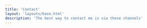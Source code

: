 ```yaml
---
title: 'Contact'
layout: 'layouts/base.html'
description: 'The best way to contact me is via these channels'
---
```

